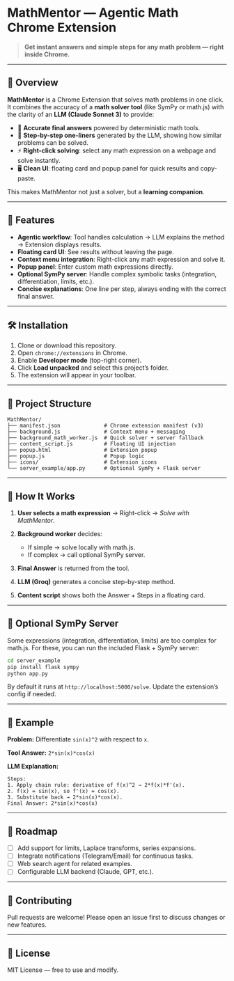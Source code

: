 # MathMentor — Agentic Math Chrome Extension

> **Get instant answers and simple steps for any math problem — right inside Chrome.**

---

## 📌 Overview

**MathMentor** is a Chrome Extension that solves math problems in one click. It combines the accuracy of a **math solver tool** (like SymPy or math.js) with the clarity of an **LLM (Claude Sonnet 3)** to provide:

* 🔢 **Accurate final answers** powered by deterministic math tools.
* 🧠 **Step-by-step one-liners** generated by the LLM, showing how similar problems can be solved.
* ⚡ **Right-click solving**: select any math expression on a webpage and solve instantly.
* 🖥️ **Clean UI**: floating card and popup panel for quick results and copy-paste.

This makes MathMentor not just a solver, but a **learning companion**.

---

## 🚀 Features

* **Agentic workflow**: Tool handles calculation → LLM explains the method → Extension displays results.
* **Floating card UI**: See results without leaving the page.
* **Context menu integration**: Right-click any math expression and solve it.
* **Popup panel**: Enter custom math expressions directly.
* **Optional SymPy server**: Handle complex symbolic tasks (integration, differentiation, limits, etc.).
* **Concise explanations**: One line per step, always ending with the correct final answer.

---

## 🛠️ Installation

1. Clone or download this repository.
2. Open `chrome://extensions` in Chrome.
3. Enable **Developer mode** (top-right corner).
4. Click **Load unpacked** and select this project’s folder.
5. The extension will appear in your toolbar.

---

## 📂 Project Structure

```
MathMentor/
├── manifest.json              # Chrome extension manifest (v3)
├── background.js              # Context menu + messaging
├── background_math_worker.js  # Quick solver + server fallback
├── content_script.js          # Floating UI injection
├── popup.html                 # Extension popup
├── popup.js                   # Popup logic
├── icons/                     # Extension icons
└── server_example/app.py      # Optional SymPy + Flask server
```

---

## 🔧 How It Works

1. **User selects a math expression** → Right-click → *Solve with MathMentor*.
2. **Background worker** decides:

   * If simple → solve locally with math.js.
   * If complex → call optional SymPy server.
3. **Final Answer** is returned from the tool.
4. **LLM (Groq)** generates a concise step-by-step method.
5. **Content script** shows both the Answer + Steps in a floating card.

---

## 📡 Optional SymPy Server

Some expressions (integration, differentiation, limits) are too complex for math.js. For these, you can run the included Flask + SymPy server:

```bash
cd server_example
pip install flask sympy
python app.py
```

By default it runs at `http://localhost:5000/solve`. Update the extension’s config if needed.

---

## 📘 Example

**Problem:** Differentiate `sin(x)^2` with respect to `x`.

**Tool Answer:** `2*sin(x)*cos(x)`

**LLM Explanation:**

```
Steps:
1. Apply chain rule: derivative of f(x)^2 → 2*f(x)*f'(x).
2. f(x) = sin(x), so f'(x) = cos(x).
3. Substitute back → 2*sin(x)*cos(x).
Final Answer: 2*sin(x)*cos(x)
```

---

## 🧩 Roadmap

* [ ] Add support for limits, Laplace transforms, series expansions.
* [ ] Integrate notifications (Telegram/Email) for continuous tasks.
* [ ] Web search agent for related examples.
* [ ] Configurable LLM backend (Claude, GPT, etc.).

---

## 🤝 Contributing

Pull requests are welcome! Please open an issue first to discuss changes or new features.

---

## 📄 License

MIT License — free to use and modify.
